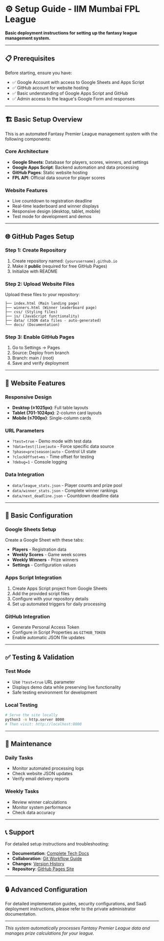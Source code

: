 # ⚙️ Setup Guide - IIM Mumbai FPL League

**Basic deployment instructions for setting up the fantasy league management system.**

---

## 📋 Prerequisites

Before starting, ensure you have:

- ✅ Google Account with access to Google Sheets and Apps Script
- ✅ GitHub account for website hosting
- ✅ Basic understanding of Google Apps Script and GitHub
- ✅ Admin access to the league's Google Form and responses

---

## 🏗 Basic Setup Overview

This is an automated Fantasy Premier League management system with the following components:

### Core Architecture

- **Google Sheets**: Database for players, scores, winners, and settings
- **Google Apps Script**: Backend automation and data processing
- **GitHub Pages**: Static website hosting
- **FPL API**: Official data source for player scores

### Website Features

- Live countdown to registration deadline
- Real-time leaderboard and winner displays
- Responsive design (desktop, tablet, mobile)
- Test mode for development and demos

---

## 🌐 GitHub Pages Setup

### Step 1: Create Repository

1. Create repository named: `{yourusername}.github.io`
2. Make it **public** (required for free GitHub Pages)
3. Initialize with README

### Step 2: Upload Website Files

Upload these files to your repository:

```
├── index.html (Main landing page)
├── winners.html (Winner leaderboard page)
├── css/ (Styling files)
├── js/ (JavaScript functionality)
├── data/ (JSON data files - auto-generated)
└── docs/ (Documentation)
```

### Step 3: Enable GitHub Pages

1. Go to Settings → Pages
2. Source: Deploy from branch
3. Branch: main / (root)
4. Save and verify deployment

---

## 📱 Website Features

### Responsive Design

- **Desktop (≥1025px)**: Full table layouts
- **Tablet (701-1024px)**: 2-column card layouts
- **Mobile (≤700px)**: Single-column cards

### URL Parameters

- `?test=true` - Demo mode with test data
- `?data=test|live|auto` - Force specific data source
- `?phase=pre|season|auto` - Control UI state
- `?clockOffset=ms` - Time offset for testing
- `?debug=1` - Console logging

### Data Integration

- `data/league_stats.json` - Player counts and prize pool
- `data/winner_stats.json` - Complete winner rankings
- `data/next_deadline.json` - Countdown deadline data

---

## 🔧 Basic Configuration

### Google Sheets Setup

Create a Google Sheet with these tabs:

- **Players** - Registration data
- **Weekly Scores** - Game week scores
- **Weekly Winners** - Prize winners
- **Settings** - Configuration values

### Apps Script Integration

1. Create Apps Script project from Google Sheets
2. Add the provided script files
3. Configure with your repository details
4. Set up automated triggers for daily processing

### GitHub Integration

- Generate Personal Access Token
- Configure in Script Properties as `GITHUB_TOKEN`
- Enable automatic JSON file updates

---

## ✅ Testing & Validation

### Test Mode

- Use `?test=true` URL parameter
- Displays demo data while preserving live functionality
- Safe testing environment for development

### Local Testing

```bash
# Serve the site locally
python3 -m http.server 8000
# Then visit: http://localhost:8000
```

---

## 🔧 Maintenance

### Daily Tasks

- Monitor automated processing logs
- Check website JSON updates
- Verify email delivery reports

### Weekly Tasks

- Review winner calculations
- Monitor system performance
- Check data accuracy

---

## 📞 Support

For detailed setup instructions and troubleshooting:

- **Documentation**: [Complete Tech Docs](TECHNICAL_DOCUMENTATION.md)
- **Collaboration**: [Git Workflow Guide](COLLABORATION_GUIDE.md)
- **Changes**: [Version History](CHANGELOG.md)
- **Repository**: [GitHub Pages Site](https://adigunners.github.io/)

---

## 🔒 Advanced Configuration

For detailed implementation guides, security configurations, and SaaS deployment instructions,
please refer to the private administrator documentation.

---

_This system automatically processes Fantasy Premier League data and manages prize calculations for
your league._
